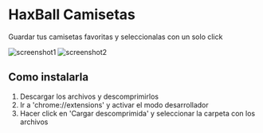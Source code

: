# HaxBall Camisetas
Guardar tus camisetas favoritas y seleccionalas con un solo click

![screenshot1](https://github.com/FedericoBarberon/Haxball-Camisetas/assets/66987826/b30f6064-f07a-4ee4-b768-a4fd56294f1e)
![screenshot2](https://github.com/FedericoBarberon/Haxball-Camisetas/assets/66987826/83758dc8-fe49-4a19-a80f-3b6970e5b455)

## Como instalarla
1. Descargar los archivos y descomprimirlos
2. Ir a 'chrome://extensions' y activar el modo desarrollador
3. Hacer click en 'Cargar descomprimida' y seleccionar la carpeta con los archivos
